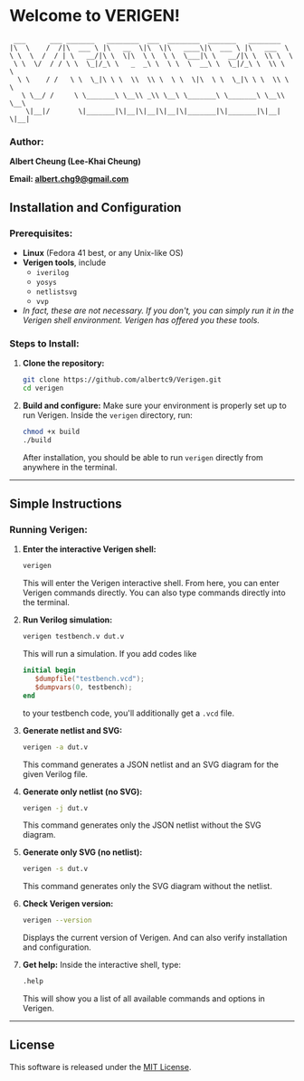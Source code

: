 # Welcome to VERIGEN!

```
 ___      ___ _______   ________  ___  ________  _______   ________      
|\  \    /  /|\  ___ \ |\   __  \|\  \|\   ____\|\  ___ \ |\   ___  \    
\ \  \  /  / | \   __/|\ \  \|\  \ \  \ \  \___|\ \   __/|\ \  \\ \  \   
 \ \  \/  / / \ \  \_|/_\ \   _  _\ \  \ \  \  __\ \  \_|/_\ \  \\ \  \  
  \ \    / /   \ \  \_|\ \ \  \\  \\ \  \ \  \|\  \ \  \_|\ \ \  \\ \  \ 
   \ \__/ /     \ \_______\ \__\\ _\\ \__\ \_______\ \_______\ \__\\ \__\
    \|__|/       \|_______|\|__|\|__|\|__|\|_______|\|_______|\|__| \|__|
```

### Author:
**Albert Cheung (Lee-Khai Cheung)**

**Email: albert.chg9@gmail.com**


## Installation and Configuration

### Prerequisites:
- **Linux** (Fedora 41 best, or any Unix-like OS)
- **Verigen tools**, include
  - `iverilog`
  - `yosys`
  - `netlistsvg`
  - `vvp`
- *In fact, these are not necessary. If you don't, you can simply run it in the Verigen shell environment. Verigen has offered you these tools.*

### Steps to Install:

1. **Clone the repository:**
   ```bash
   git clone https://github.com/albertc9/Verigen.git
   cd verigen
   ```

2. **Build and configure:**
   Make sure your environment is properly set up to run Verigen.
   Inside the `verigen` directory, run:
   ```bash
   chmod +x build
   ./build
   ```

   After installation, you should be able to run `verigen` directly from anywhere in the terminal.

---

## Simple Instructions

### Running Verigen:
1. **Enter the interactive Verigen shell:**
   ```bash
   verigen
   ```
   This will enter the Verigen interactive shell. From here, you can enter Verigen commands directly. You can also type commands directly into the terminal.

2. **Run Verilog simulation:**
   ```bash
   verigen testbench.v dut.v
   ```
   This will run a simulation. If you add codes like
   ```Verilog
   initial begin
      $dumpfile("testbench.vcd");
      $dumpvars(0, testbench);
   end
   ```
   to your testbench code, you'll additionally get a `.vcd` file.

3. **Generate netlist and SVG:**
   ```bash
   verigen -a dut.v
   ```
   This command generates a JSON netlist and an SVG diagram for the given Verilog file.

4. **Generate only netlist (no SVG):**
   ```bash
   verigen -j dut.v
   ```
   This command generates only the JSON netlist without the SVG diagram.

5. **Generate only SVG (no netlist):**
   ```bash
   verigen -s dut.v
   ```
   This command generates only the SVG diagram without the netlist.

6. **Check Verigen version:**
   ```bash
   verigen --version
   ```
   Displays the current version of Verigen. And can also verify installation and configuration.

7. **Get help:**
   Inside the interactive shell, type:
   ```bash
   .help
   ```
   This will show you a list of all available commands and options in Verigen.

---

## License

This software is released under the [MIT License](LICENSE).
```